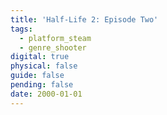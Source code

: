```yaml
---
title: 'Half-Life 2: Episode Two'
tags:
  - platform_steam
  - genre_shooter
digital: true
physical: false
guide: false
pending: false
date: 2000-01-01
---
```

